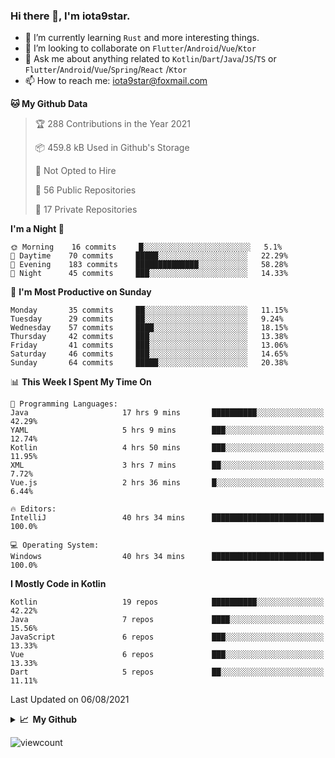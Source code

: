 ### Hi there 👋, I'm iota9star.

- 🌱 I’m currently learning `Rust` and more interesting things.
- 👯 I’m looking to collaborate on `Flutter`/`Android`/`Vue`/`Ktor`
- 💬 Ask me about anything related to `Kotlin`/`Dart`/`Java`/`JS`/`TS` or `Flutter`/`Android`/`Vue`/`Spring`/`React`
  /`Ktor`
- 📫 How to reach me: [iota9star@foxmail.com](iota9star@foxmail.com)



<!--START_SECTION:waka-->
**🐱 My Github Data** 

> 🏆 288 Contributions in the Year 2021
 > 
> 📦 459.8 kB Used in Github's Storage 
 > 
> 🚫 Not Opted to Hire
 > 
> 📜 56 Public Repositories 
 > 
> 🔑 17 Private Repositories  
 > 
**I'm a Night 🦉** 

```text
🌞 Morning    16 commits     █░░░░░░░░░░░░░░░░░░░░░░░░   5.1% 
🌆 Daytime    70 commits     █████░░░░░░░░░░░░░░░░░░░░   22.29% 
🌃 Evening    183 commits    ██████████████░░░░░░░░░░░   58.28% 
🌙 Night      45 commits     ███░░░░░░░░░░░░░░░░░░░░░░   14.33%

```
📅 **I'm Most Productive on Sunday** 

```text
Monday       35 commits     ██░░░░░░░░░░░░░░░░░░░░░░░   11.15% 
Tuesday      29 commits     ██░░░░░░░░░░░░░░░░░░░░░░░   9.24% 
Wednesday    57 commits     ████░░░░░░░░░░░░░░░░░░░░░   18.15% 
Thursday     42 commits     ███░░░░░░░░░░░░░░░░░░░░░░   13.38% 
Friday       41 commits     ███░░░░░░░░░░░░░░░░░░░░░░   13.06% 
Saturday     46 commits     ███░░░░░░░░░░░░░░░░░░░░░░   14.65% 
Sunday       64 commits     █████░░░░░░░░░░░░░░░░░░░░   20.38%

```


📊 **This Week I Spent My Time On** 

```text
💬 Programming Languages: 
Java                     17 hrs 9 mins       ██████████░░░░░░░░░░░░░░░   42.29% 
YAML                     5 hrs 9 mins        ███░░░░░░░░░░░░░░░░░░░░░░   12.74% 
Kotlin                   4 hrs 50 mins       ███░░░░░░░░░░░░░░░░░░░░░░   11.95% 
XML                      3 hrs 7 mins        ██░░░░░░░░░░░░░░░░░░░░░░░   7.72% 
Vue.js                   2 hrs 36 mins       █░░░░░░░░░░░░░░░░░░░░░░░░   6.44%

🔥 Editors: 
IntelliJ                 40 hrs 34 mins      █████████████████████████   100.0%

💻 Operating System: 
Windows                  40 hrs 34 mins      █████████████████████████   100.0%

```

**I Mostly Code in Kotlin** 

```text
Kotlin                   19 repos            ██████████░░░░░░░░░░░░░░░   42.22% 
Java                     7 repos             ████░░░░░░░░░░░░░░░░░░░░░   15.56% 
JavaScript               6 repos             ███░░░░░░░░░░░░░░░░░░░░░░   13.33% 
Vue                      6 repos             ███░░░░░░░░░░░░░░░░░░░░░░   13.33% 
Dart                     5 repos             ██░░░░░░░░░░░░░░░░░░░░░░░   11.11%

```



 Last Updated on 06/08/2021
<!--END_SECTION:waka-->

<details>
  <summary><b>📈&nbsp;&nbsp;My Github</b></summary>
  <br>
  <img src='https://github-profile-trophy.vercel.app/?username=iota9star'>
  <img src='https://bad-apple-github-readme.vercel.app/api?show_bg=1&username=iota9star&hide_title=true'>
  <img src='http://cr-skills-chart-widget.azurewebsites.net/api/api?username=iota9star'>
</details>


![viewcount](https://count.getloli.com/get/@iota9star?theme=rule34)
